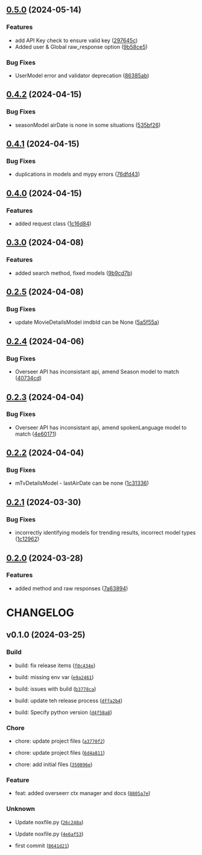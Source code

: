 ## [0.5.0](https://github.com/totaldebug/asyncpow/compare/v0.4.2...v0.5.0) (2024-05-14)


### Features

* add API Key check to ensure valid key ([297645c](https://github.com/totaldebug/asyncpow/commit/297645c9bc2d66e5a30f8ca0aee141314a5d6911))
* Added user & Global raw_response option ([9b58ce5](https://github.com/totaldebug/asyncpow/commit/9b58ce5f7816c3dd366bdf8dc4733f1bd904bf73))


### Bug Fixes

* UserModel error and validator deprecation ([86385ab](https://github.com/totaldebug/asyncpow/commit/86385ab93ba905be23e331f08a6727509ad145ee))

## [0.4.2](https://github.com/totaldebug/asyncpow/compare/v0.4.1...v0.4.2) (2024-04-15)


### Bug Fixes

* seasonModel airDate is none in some situations ([535bf26](https://github.com/totaldebug/asyncpow/commit/535bf26039661b070e650e3ffd3a0f6ddc37c4bb))

## [0.4.1](https://github.com/totaldebug/asyncpow/compare/v0.4.0...v0.4.1) (2024-04-15)


### Bug Fixes

* duplications in models and mypy errors ([76dfd43](https://github.com/totaldebug/asyncpow/commit/76dfd43bb58e69d19e268fbf34ace44909248850))

## [0.4.0](https://github.com/totaldebug/asyncpow/compare/v0.3.0...v0.4.0) (2024-04-15)


### Features

* added request class ([1c16d84](https://github.com/totaldebug/asyncpow/commit/1c16d847ca8805bd8bc058d94feb241c09c5e90b))

## [0.3.0](https://github.com/totaldebug/asyncpow/compare/v0.2.5...v0.3.0) (2024-04-08)


### Features

* added search method, fixed models ([9b9cd7b](https://github.com/totaldebug/asyncpow/commit/9b9cd7b3db8000d8dfea6894df3c8a45cbac51b0))

## [0.2.5](https://github.com/totaldebug/asyncpow/compare/v0.2.4...v0.2.5) (2024-04-08)


### Bug Fixes

* update MovieDetailsModel imdbId can be None ([5a5f55a](https://github.com/totaldebug/asyncpow/commit/5a5f55a386702219261de9b1b22e7a8c75387816))

## [0.2.4](https://github.com/totaldebug/asyncpow/compare/v0.2.3...v0.2.4) (2024-04-06)


### Bug Fixes

* Overseer API has inconsistant api, amend Season model to match ([40734cd](https://github.com/totaldebug/asyncpow/commit/40734cd7a67d0d6861bc873c64705ae2637e3619))

## [0.2.3](https://github.com/totaldebug/asyncpow/compare/v0.2.2...v0.2.3) (2024-04-04)


### Bug Fixes

* Overseer API has inconsistant api, amend spokenLanguage model to match ([4e60171](https://github.com/totaldebug/asyncpow/commit/4e60171c2d4a92866b468eb5657f17204d1593d3))

## [0.2.2](https://github.com/totaldebug/asyncpow/compare/v0.2.1...v0.2.2) (2024-04-04)


### Bug Fixes

* mTvDetailsModel - lastAirDate can be none ([1c31336](https://github.com/totaldebug/asyncpow/commit/1c31336f9a99a54efa9db7caf4ab49c51f9d1a2d))

## [0.2.1](https://github.com/totaldebug/asyncpow/compare/v0.2.0...v0.2.1) (2024-03-30)


### Bug Fixes

* incorrectly identifying models for trending results, incorrect model types ([1c12962](https://github.com/totaldebug/asyncpow/commit/1c12962207e8dd3d5f402e8ce8133cddcaf11da0))

## [0.2.0](https://github.com/totaldebug/asyncpow/compare/v0.1.0...v0.2.0) (2024-03-28)


### Features

* added method and raw responses ([7a63894](https://github.com/totaldebug/asyncpow/commit/7a63894ac76b44e99f409def7c6f5e9abf13188c))

# CHANGELOG



## v0.1.0 (2024-03-25)

### Build

* build: fix release items ([`f0c434e`](https://github.com/totaldebug/asyncpow/commit/f0c434eb36c2862be55ae7487d733aaf255886ab))

* build: missing env var ([`e9a2461`](https://github.com/totaldebug/asyncpow/commit/e9a2461c1f3fe09ebb9c36663569484e368bcd0f))

* build: issues with build ([`b3778ca`](https://github.com/totaldebug/asyncpow/commit/b3778cad3c5e0e117a5ed5ab21a0ebe1d9afdbd5))

* build: update teh release process ([`dffa2b4`](https://github.com/totaldebug/asyncpow/commit/dffa2b429025768d7987ffa68ec8100ac5f7e87d))

* build: Specify python version ([`d4f58a8`](https://github.com/totaldebug/asyncpow/commit/d4f58a845bf055be0a550730497ca7511b613cfa))

### Chore

* chore: update project files ([`a3770f2`](https://github.com/totaldebug/asyncpow/commit/a3770f2f39ed919be688221c759556b7286ed4fe))

* chore: update project files ([`6d4a811`](https://github.com/totaldebug/asyncpow/commit/6d4a8114d12cea47fb4e629574ba1bc9072c0b59))

* chore: add initial files ([`350896e`](https://github.com/totaldebug/asyncpow/commit/350896e80dfbc108e5eed1900c3617bb018e6584))

### Feature

* feat: added overseerr ctx manager and docs ([`8805a7e`](https://github.com/totaldebug/asyncpow/commit/8805a7ed2e178338c036dabb2b1b8988165f01b7))

### Unknown

* Update noxfile.py ([`26c248a`](https://github.com/totaldebug/asyncpow/commit/26c248a5ee18d41c0917d2e20c668c1475ec0a4c))

* Update noxfile.py ([`4e6af53`](https://github.com/totaldebug/asyncpow/commit/4e6af5327e35ab5ef4675f1c1ef2182a7dfb1327))

* first commit ([`8641d21`](https://github.com/totaldebug/asyncpow/commit/8641d21acd332fb1f24348059af5388b4f669873))
